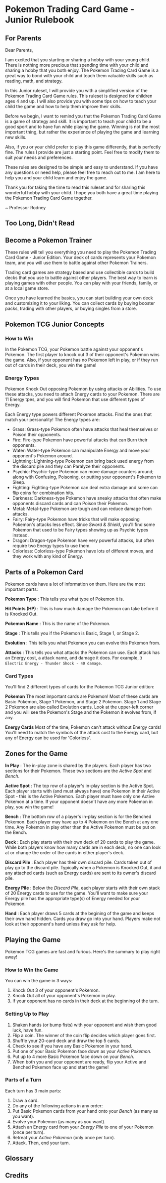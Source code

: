 # Pokemon Trading Card Game - Junior Rulebook

## For Parents

Dear Parents,

I am excited that you starting or sharing a hobby with your young child. There is nothing more precious that spending time with your child and sharing a hobby that you both enjoy. The Pokemon Trading Card Game is a great way to bond with your child and teach them valuable skills such as reading, math, and strategy.

In this Junior ruleset, I will provide you with a simplified version of the Pokemon Trading Card Game rules. This ruleset is designed for children ages 4 and up. I will also provide you with some tips on how to teach your child the game and how to help them improve their skills.

Before we begin, I want to remind you that the Pokemon Trading Card Game is a game of strategy and skill. It is important to teach your child to be a good sport and to have fun while playing the game. Winning is not the most important thing, but rather the experience of playing the game and learning new skills.

Also, if you or your child prefer to play this game differently, that is perfectly fine. The rules I provide are just a starting point. Feel free to modify them to suit your needs and preferences.

These rules are designed to be simple and easy to understand. If you have any questions or need help, please feel free to reach out to me. I am here to help you and your child learn and enjoy the game.

Thank you for taking the time to read this ruleset and for sharing this wonderful hobby with your child. I hope you both have a great time playing the Pokemon Trading Card Game together.

~ Professor Rodney

## Too Long, Didn't Read

## Become a Pokemon Trainer

These rules will tell you everything you need to play the Pokemon Trading Card Game - Junior Edition. Your deck of cards represents your Pokemon team, and you will use them to battle against other Pokemon Trainers.

Trading card games are strategy based and use collectible cards to build decks that you use to battle against other players. The best way to learn is playing games with other people. You can play with your friends, family, or at a local game store.

Once you have learned the basics, you can start building your own deck and customizing it to your liking. You can collect cards by buying booster packs, trading with other players, or buying singles from a store.

## Pokemon TCG Junior Concepts

### How to Win

In the Pokemon TCG, your Pokemon battle against your opponent's Pokemon. The first player to knock out 3 of their opponent's Pokemon wins the game. Also, if your opponent has no Pokemon left in play, or if they run out of cards in their deck, you win the game!

### Energy Types

Pokemon Knock Out opposing Pokemon by using attacks or Abilities. To use these attacks, you need to attach Energy cards to your Pokemon. There are 11 Energy tpes, and you will find Pokemon that use different types of Energy.

Each Energy type powers different Pokemon attacks. Find the ones that match your personality! The Energy types are:

- Grass: Grass-type Pokemon often have attacks that heal themselves or Poison their opponents.
- Fire: Fire-type Pokemon have powerful attacks that can Burn their opponents.
- Water: Water-type Pokemon can manipulate Energy and move your opponent's Pokemon around.
- Lightning: Lightning-type Pokemon can bring back used energy from the discard pile and they can Paralyze their opponents.
- Psychic: Psychic-type Pokemon can move damage counters around; along with Confusing, Poisoning, or putting your opponent's Pokemon to Sleep.
- Fighting: Fighting-type Pokemon can deal extra damage and some can flip coins for combination hits.
- Darkness: Darkness-type Pokemon have sneaky attacks that often make opponents discard cards and can Poison their Pokemon.
- Metal: Metal-type Pokemon are tough and can reduce damage from attacks.
- Fairy: Fairy-type Pokemon have tricks that will make opposing Pokemon's attacks less effect. Since *Sword & Shield*, you'll find some Pokemon that used to be Fairy types showing up as Psychic types instead.
- Dragon: Dragon-type Pokemon have very powerful attacks, but often require two Energy types to use them.
- Colorless: Colorless-type Pokemon have lots of different moves, and they work with any kind of Energy.

## Parts of a Pokemon Card

Pokemon cards have a lot of information on them. Here are the most important parts:

**Pokemon Type**
: This tells you what type of Pokemon it is.

**Hit Points (HP)**
: This is how much damage the Pokemon can take before it is Knocked Out.

**Pokemon Name**
: This is the name of the Pokemon.

**Stage**
: This tells you if the Pokemon is Basic, Stage 1, or Stage 2.

**Evolution**
: This tells you what Pokemon you can evolve this Pokemon from.

**Attacks**
: This tells you what attacks the Pokemon can use. Each attack has an Energy cost, a attack name, and damage it does. For example, `3 Electric Energy - Thunder Shock - 40 damage`.

### Card Types

You'll find 2 different types of cards for the Pokemon TCG Junior edition:

**Pokemon**
The most important cards are Pokemon! Most of these cards are Basic Pokemon, Stage 1 Pokemon, and Stage 2 Pokemon. Stage 1 and Stage 2 Pokemon are also called Evolution cards. Look at the upper-left corner and you will see the Pokemon's Stage and the Pokemon it evolves from, if any.

**Energy Cards**
Most of the time, Pokemon can't attack without Energy cards! You'll need to match the symbols of the attack cost to the Energy card, but any of Energy can be used for 'Colorless'.

## Zones for the Game

**In Play**
: The in-play zone is shared by the players. Each player has two sections for their Pokemon. These two sections are the *Active Spot* and *Bench*.

**Active Spot**
: The top row of a player's in-play section is the Active Spot. Each player starts with (and must always have) one Pokemon in their Active Spot - this is the Active Pokemon. Each player must have only one Active Pokemon at a time. If your opponent doesn't have any more Pokemon in play, you win the game!

**Bench**
: The bottom row of a player's in-play section is for the Benched Pokemon. Each player may have up to 4 Pokemon on the Bench at any one time. Any Pokemon in play other than the Active Pokemon must be put on the Bench.

**Deck**
: Each play starts with their own deck of 20 cards to play the game. While both players know how many cards are in each deck, no one can look at or change the order of the cards in either player's deck.

**Discard Pile**
: Each player has their own discard pile. Cards taken out of play go to the discard pile. Typically when a Pokemon is Knocked Out, it and any attached cards (such as Energy cards) are sent to its owner's discard pile.

**Energy Pile**
: Below the *Discard Pile*, each player starts with their own stack of 20 Energy cards to use for the game. You'll want to make sure your Energy pile has the appropriate type(s) of Energy needed for your Pokemon.

**Hand**
: Each player draws 5 cards at the begining of the game and keeps their own hand hidden. Cards you draw go into your hand. Players make not look at their opponent's hand unless they ask for help.

## Playing the Game

Pokemon TCG games are fast and furious. Here's the summary to play right away!

### How to Win the Game

You can win the game in 3 ways:

1. Knock Out 3 of your opponent's Pokemon.
2. Knock Out all of your opponent's Pokemon in play.
3. If your opponent has no cards in their deck at the beginning of the turn.

### Setting Up to Play

1. Shaken hands (or bump fists) with your opponent and wish them good luck, have fun.
2. Flip a coin. The winner of the coin flip decides which player goes first.
3. Shuffle your 20-card deck and draw the top 5 cards.
4. Check to see if you have any Basic Pokemon in your hand.
5. Put one of your Basic Pokemon face down as your *Active Pokemon*.
6. Put up to 4 more Basic Pokemon face down on your *Bench*.
7. When both you and your opponent are ready, flip your Active and Benched Pokemon face up and start the game!

### Parts of a Turn

Each turn has 3 main parts:

1. Draw a card.
2. Do any of the following actions in any order:
  1. Put Basic Pokemon cards from your hand onto your *Bench* (as many as you want).
  2. Evolve your Pokemon (as many as you want).
  3. Attach an Energy card from your *Energy Pile* to one of your Pokemon (once per turn).
  4. Retreat your *Active Pokemon* (only once per turn).
3. Attack. Then, end your turn.

## Glossary


## Credits

